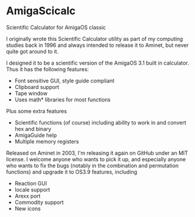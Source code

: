 # AmigaScicalc
Scientific Calculator for AmigaOS classic

I originally wrote this Scientific Calculator utility as part of my
computing studies back in 1996 and always intended to release it to
Aminet, but never quite got around to it.

I designed it to be a scientific version of the AmigaOS 3.1 built in
calculator. Thus it has the following features:
* Font sensitive GUI, style guide compliant
* Clipboard support
* Tape window
* Uses math* libraries for most functions

Plus some extra features
* Scientific functions (of course) including ability to work in and convert
hex and binary
* AmigaGuide help
* Multiple memory registers

Released on Aminet in 2003, I'm releasing it again on GitHub under an MIT license. I welcome anyone who wants to
pick it up, and especially anyone who wants to fix the bugs (notably in
the combination and permutation functions) and upgrade it to OS3.9
features, including
* Reaction GUI
* locale support
* Arexx port
* Commodity support
* New icons
